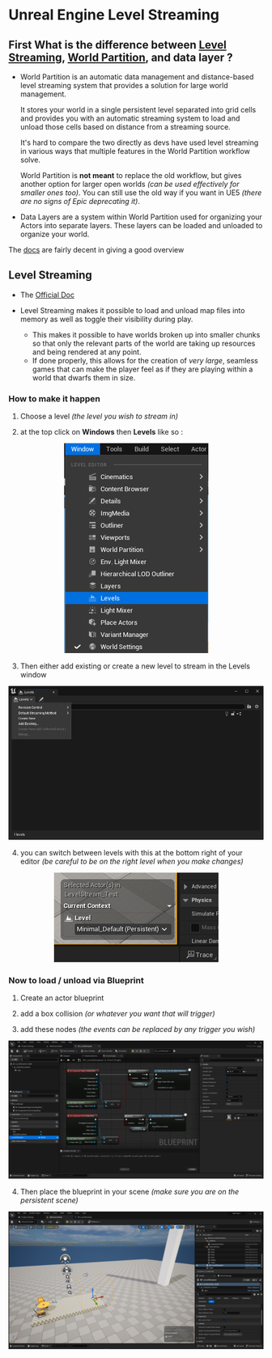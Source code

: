 # Unreal Engine Level Streaming

## First What is the difference between [Level Streaming](https://github.com/Loris-Moreau/Git-Workflow/blob/main/Workflows/Unreal%20Engine/Level%20Streaming.md), [World Partition](https://github.com/Loris-Moreau/Git-Workflow/blob/main/Workflows/Unreal%20Engine/World%20Partition.md), and data layer ?

- World Partition is an automatic data management and distance-based level streaming system that provides a solution for large world management.
  
  It stores your world in a single persistent level separated into grid cells and provides you with an automatic streaming system to load and unload those cells based on distance from a streaming source.

  It's hard to compare the two directly as devs have used level streaming in various ways that multiple features in the World Partition workflow solve.
  
  World Partition is **not meant** to replace the old workflow, but gives another option for larger open worlds *(can be used effectively for smaller ones too)*. You can still use the old way if you want in UE5 *(there are no signs of Epic deprecating it)*.

- Data Layers are a system within World Partition used for organizing your Actors into separate layers. These layers can be loaded and unloaded to organize your world.

The [docs](https://docs.unrealengine.com/5.0/en-US/world-partition-in-unreal-engine/) are fairly decent in giving a good overview 


## Level Streaming

- The [Official Doc](https://dev.epicgames.com/documentation/en-us/unreal-engine/level-streaming-in-unreal-engine)

- Level Streaming makes it possible to load and unload map files into memory as well as toggle their visibility during play. 
  - This makes it possible to have worlds broken up into smaller chunks so that only the relevant parts of the world are taking up resources and being rendered at any point. 
  - If done properly, this allows for the creation of *very large*, seamless games that can make the player feel as if they are playing within a world that dwarfs them in size.


### How to make it happen

1. Choose a level *(the level you wish to stream in)*


2. at the top click on **Windows** then **Levels** like so :

 <p align="center">
   <img src="https://github.com/Loris-Moreau/Git-Workflow/blob/main/Workflows/Images/LS%20Levels%20Tab.png">
 </p>

3. Then either add existing or create a new level to stream in the Levels window
  <p align="center">
   <img src="https://github.com/Loris-Moreau/Git-Workflow/blob/main/Workflows/Images/LS%20Level%20Dropdown.png">
 </p>

4. you can switch between levels with this at the bottom right of your editor *(be careful to be on the right level when you make changes)*

 <p align="center">
   <img src="https://github.com/Loris-Moreau/Git-Workflow/blob/main/Workflows/Images/LS%20Level%20Switch.png">
 </p>

### Now to load / unload via Blueprint

1. Create an actor blueprint

2. add a box collision *(or whatever you want that will trigger)*

3. add these nodes *(the events can be replaced by any trigger you wish)*

 <p align="center">
   <img src="https://github.com/Loris-Moreau/Git-Workflow/blob/main/Workflows/Images/LS%20LoadUnload%20From%20Blueprint.png">
 </p>

4. Then place the blueprint in your scene *(make sure you are on the persistent scene)*

 <p align="center">
   <img src="https://github.com/Loris-Moreau/Git-Workflow/blob/main/Workflows/Images/LS%20Level.png">
 </p>

